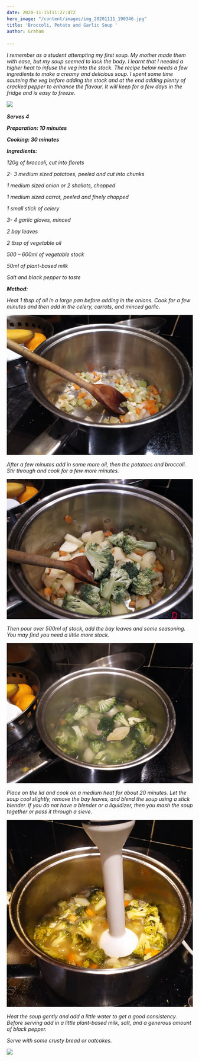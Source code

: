 ```yaml
---
date: 2020-11-15T11:27:47Z
hero_image: "/content/images/img_20201111_190346.jpg"
title: 'Broccoli, Potato and Garlic Soup '
author: Graham

---
```

_I remember as a student attempting my first soup. My mother made them with ease, but my soup seemed to lack the body. I learnt that I needed a higher heat to infuse the veg into the stock. The recipe below needs a few ingredients to make a creamy and delicious soup. I spent some time sauteing the veg before adding the stock and at the end adding plenty of cracked pepper to enhance the flavour. It will keep for a few days in the fridge and is easy to freeze._

![](/content/images/img_20201111_190353.jpg)

**_Serves 4_**

**_Preparation: 10 minutes_**

**_Cooking: 30 minutes_**

**_Ingredients:_**

_120g of broccoli, cut into florets_

_2- 3 medium sized potatoes, peeled and cut into chunks_

_1 medium sized onion or 2 shallots, chopped_

_1 medium sized carrot, peeled and finely chopped_

_1 small stick of celery_

_3- 4 garlic gloves, minced_

_2 bay leaves_

_2 tbsp of vegetable oil_

_500 – 600ml of vegetable stock_

_50ml of plant-based milk_

_Salt and black pepper to taste_

**_Method:_**

_Heat 1 tbsp of oil in a large pan before adding in the onions. Cook for a few minutes and then add in the celery, carrots, and minced garlic._

![](/content/images/img_20201111_182823.jpg)

_After a few minutes add in some more oil, then the potatoes and broccoli. Stir through and cook for a few more minutes._

![](/content/images/img_20201111_183316.jpg)

_Then pour over 500ml of stock, add the bay leaves and some seasoning. You may find you need a little more stock._

![](/content/images/img_20201111_183635.jpg)

_Place on the lid and cook on a medium heat for about 20 minutes. Let the soup cool slightly, remove the bay leaves, and blend the soup using a stick blender. If you do not have a blender or a liquidizer, then you mash the soup together or pass it through a sieve._

![](/content/images/img_20201111_203612_854.jpg)

_Heat the soup gently and add a little water to get a good consistency. Before serving add in a little plant-based milk, salt, and a generous amount of black pepper._

_Serve with some crusty bread or oatcakes._

![](/content/images/img_20201111_190353.jpg)